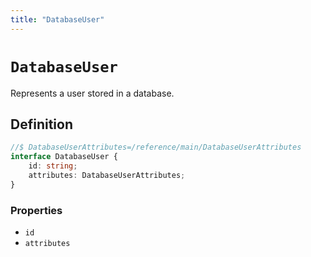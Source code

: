 ```yaml
---
title: "DatabaseUser"
---
```


# `DatabaseUser`

Represents a user stored in a database.

## Definition

```ts
//$ DatabaseUserAttributes=/reference/main/DatabaseUserAttributes
interface DatabaseUser {
	id: string;
	attributes: DatabaseUserAttributes;
}
```

### Properties

-   `id`
-   `attributes`
